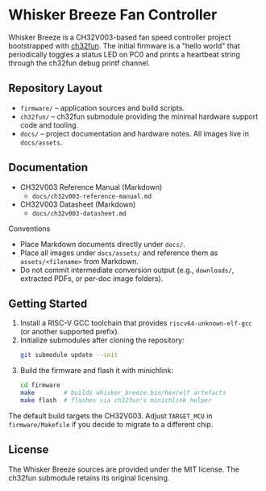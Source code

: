# Whisker Breeze Fan Controller

Whisker Breeze is a CH32V003-based fan speed controller project bootstrapped with [ch32fun](https://github.com/cnlohr/ch32fun). The initial firmware is a "hello world" that periodically toggles a status LED on PC0 and prints a heartbeat string through the ch32fun debug printf channel.

## Repository Layout

- `firmware/` – application sources and build scripts.
- `ch32fun/` – ch32fun submodule providing the minimal hardware support code and tooling.
- `docs/` – project documentation and hardware notes. All images live in `docs/assets`.

## Documentation

- CH32V003 Reference Manual (Markdown)
  - `docs/ch32v003-reference-manual.md`
- CH32V003 Datasheet (Markdown)
  - `docs/ch32v003-datasheet.md`

Conventions
- Place Markdown documents directly under `docs/`.
- Place all images under `docs/assets/` and reference them as `assets/<filename>` from Markdown.
- Do not commit intermediate conversion output (e.g., `downloads/`, extracted PDFs, or per-doc image folders).

## Getting Started

1. Install a RISC-V GCC toolchain that provides `riscv64-unknown-elf-gcc` (or another supported prefix).
2. Initialize submodules after cloning the repository:
   ```sh
   git submodule update --init
   ```
3. Build the firmware and flash it with minichlink:
   ```sh
   cd firmware
   make        # builds whisker_breeze.bin/hex/elf artefacts
   make flash  # flashes via ch32fun's minichlink helper
   ```

The default build targets the CH32V003. Adjust `TARGET_MCU` in `firmware/Makefile` if you decide to migrate to a different chip.

## License

The Whisker Breeze sources are provided under the MIT license. The ch32fun submodule retains its original licensing.
